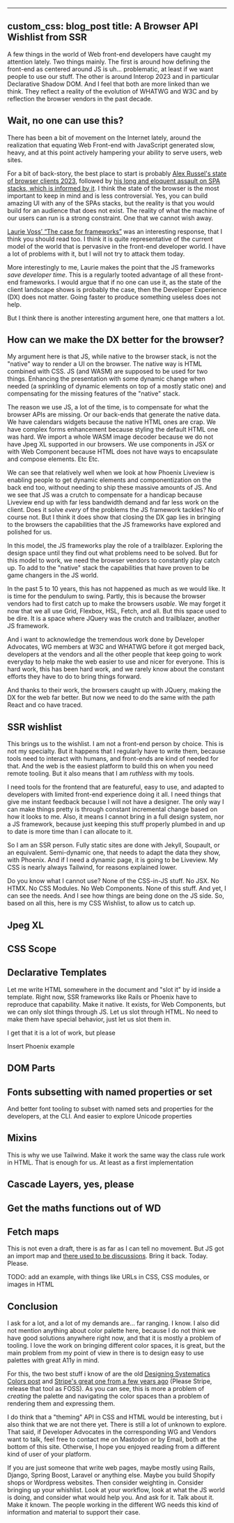 


---
custom_css: blog_post
title: A Browser API Wishlist from SSR
---

A few things in the world of Web front-end developers have caught my attention lately. Two things mainly. The first is around how defining the front-end as centered around JS is uh... problematic, at least if we want people to use our stuff. The other is around Interop 2023 and in particular Declarative Shadow DOM. And I feel that both are more linked than we think. They reflect a reality of the evolution of WHATWG and W3C and by reflection the browser vendors in the past decade.
<!--more--> 

## Wait, no one can use this?

There has been a bit of movement on the Internet lately, around the realization that equating Web Front-end with JavaScript generated slow, heavy, and at this point actively hampering your ability to serve users, web sites.

For a bit of back-story, the best place to start is probably [Alex Russel's state of browser clients 2023](https://infrequently.org/2022/12/performance-baseline-2023/), followed by [his long and eloquent assault on SPA stacks, which is informed by it](https://infrequently.org/2023/02/the-market-for-lemons/). I think the state of the browser is the most important to keep in mind and is less controversial. Yes, you can build amazing UI with any of the SPAs stacks, but the reality is that you would build for an audience that does not exist. The reality of what the machine of our users can run is a strong constraint. One that we cannot wish away.

[Laurie Voss’ “The case for frameworks”](https://seldo.com/posts/the_case_for_frameworks) was an interesting response, that I think you should read too. I think it is quite representative of the current model of the world that is pervasive in the front-end developer world. I have a lot of problems with it, but I will not try to attack them today.

More interestingly to me, Laurie makes the point that the JS frameworks _save developer time_. This is a regularly tooted advantage of all these front-end frameworks. I would argue that if no one can use it, as the state of the client landscape shows is probably the case, then the Developer Experience (DX) does not matter. Going faster to produce something useless does not help.

But I think there is another interesting argument here, one that matters a lot.

## How can we make the DX better for the browser? 

My argument here is that JS, while native to the browser stack, is not the "native" way to render a UI on the browser. The native way is HTML combined with CSS. JS (and WASM) are supposed to be used for two things. Enhancing the presentation with some dynamic change when needed (a sprinkling of dynamic elements on top of a mostly static one) and compensating for the missing features of the "native" stack.

The reason we use JS, a lot of the time, is to compensate for what the browser APIs are missing. Or our back-ends that generate the native data. We have calendars widgets because the native HTML ones are crap. We have complex forms enhancement because styling the default HTML one was hard. We import a whole WASM image decoder because we do not have Jpeg XL supported in our browsers. We use components in JSX or with Web Component because HTML does not have ways to encapsulate and compose elements. Etc Etc.

We can see that relatively well when we look at how Phoenix Liveview is enabling people to get dynamic elements and componentization on the back end too, without needing to ship these massive amounts of JS. And we see that JS was a crutch to compensate for a handicap because Liveview end up with far less bandwidth demand and far less work on the client. Does it solve _every_ of the problems the JS framework tackles? No of course not. But I think it does show that closing the DX gap lies in bringing to the browsers the capabilities that the JS frameworks have explored and polished for us.

In this model, the JS frameworks play the role of a trailblazer. Exploring the design space until they find out what problems need to be solved. But for this model to work, we need the browser vendors to constantly play catch up. To add to the "native" stack the capabilities that have proven to be game changers in the JS world.

In the past 5 to 10 years, this has not happened as much as we would like. It is time for the pendulum to swing. Partly, this is because the browser vendors had to first catch up to make the browsers _usable_. We may forget it now that we all use Grid, Flexbox, HSL, Fetch, and all. But this space used to be dire. It is a space where JQuery was the crutch and trailblazer, another JS framework.

And i want to acknowledge the tremendous work done by Developer Advocates, WG members at W3C and WHATWG before it got merged back, developers at the vendors and all the other people that keep going to work everyday to help make the web easier to use and nicer for everyone. This is hard work, this has been hard work, and we rarely know about the constant efforts they have to do to bring things forward.

And thanks to their work, the browsers caught up with JQuery, making the DX for the web far better. But now we need to do the same with the path React and co have traced.

## SSR wishlist

This brings us to the wishlist. I am not a front-end person by choice. This is not my specialty. But it happens that I regularly have to write them, because tools need to interact with humans, and front-ends are kind of needed for that. And the web is the easiest platform to build this on when you need remote tooling. But it also means that I am _ruthless_ with my tools.

I need tools for the frontend that are featureful, easy to use, and adapted to developers with limited front-end experience doing it all. I need things that give me instant feedback because I will not have a designer. The only way I can make things pretty is through constant incremental change based on how it looks to me. Also, it means I cannot bring in a full design system, nor a JS framework, because just keeping this stuff properly plumbed in and up to date is more time than I can allocate to it.

So I am an SSR person. Fully static sites are done with Jekyll, Soupault, or an equivalent. Semi-dynamic one, that needs to adapt the data they show, with Phoenix. And if I need a dynamic page, it is going to be Liveview. My CSS is nearly always Tailwind, for reasons explained lower.

Do you know what I cannot use? None of the CSS-in-JS stuff. No JSX. No HTMX. No CSS Modules. No Web Components. None of this stuff. And yet, I can see the needs. And I see how things are being done on the JS side. So, based on all this, here is my CSS Wishlist, to allow us to catch up.

## Jpeg XL

## CSS Scope

## Declarative Templates

Let me write HTML somewhere in the document and "slot it" by id inside a template. Right now, SSR frameworks like Rails or Phoenix have to reproduce that capability. Make it native. It exists, for Web Components, but we can only slot things through JS. Let us slot through HTML. No need to make them have special behavior, just let us slot them in.

I get that it is a lot of work, but please

Insert Phoenix example

## DOM Parts

## Fonts subsetting with named properties or set

And better font tooling to subset with named sets and properties for the developers, at the CLI. And easier to explore Unicode properties

## Mixins

This is why we use Tailwind. Make it work the same way the class rule work in HTML. That is enough for us. At least as a first implementation

## Cascade Layers, yes, please

## Get the maths functions out of WD

## Fetch maps

This is not even a draft, there is as far as I can tell no movement. But JS got an import map and [there used to be discussions](https://discourse.wicg.io/t/proposal-fetch-maps/4259). Bring it back. Today. Please.

TODO: add an example, with things like URLs in CSS, CSS modules, or images in HTML

## Conclusion

I ask for a lot, and a lot of my demands are... far ranging. I know. I also did not mention anything about color palette here, because I do not think we have good solutions anywhere right now, and that it is mostly a problem of tooling. I love the work on bringing different color spaces, it is great, but the main problem from my point of view in there is to design easy to use palettes with great A11y in mind.

For this, the two best stuff i know of are the old [Designing Systematics Colors post](https://uxplanet.org/designing-systematic-colors-b5d2605b15c) and [Stripe's great one from a few years ago](https://stripe.com/blog/accessible-color-systems) (Please Stripe, release that tool as FOSS). As you can see, this is more a problem of _creating_ the palette and navigating the color spaces than a problem of rendering them and expressing them.

I do think that a "theming" API in CSS and HTML would be interesting, but i also think that we are not there yet. There is still a lot of unknown to explore. That said, if Developer Advocates in the corresponding WG and Vendors want to talk, feel free to contact me on Mastodon or by Email, both at the bottom of this site. Otherwise, I hope you enjoyed reading from a different kind of user of your platform.

If you are just someone that write web pages, maybe mostly using Rails, Django, Spring Boost, Laravel or anything else. Maybe you build Shopify shops or Wordpress websites. Then consider weighting in. Consider bringing up your whishlist. Look at your workflow, look at what the JS world is doing, and consider what would help you. And ask for it. Talk about it. Make it known. The people working in the different WG needs this kind of information and material to support their case.